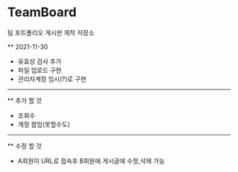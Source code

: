 # TeamBoard
팀 포트폴리오 게시판 제작 저장소

** 2021-11-30
  * 유효성 검사 추가
  * 파일 업로드 구현
  * 관리자계정 임시(?)로 구현

*** 
** 추가 할 것
  * 조회수
  * 계정 팝업(못할수도)

***
** 수정 할 것
  * A회원이 URL로 접속후 B회원에 게시글에 수정,삭제 가능
